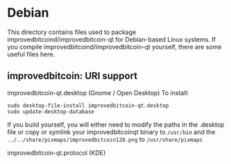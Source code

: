
Debian
====================
This directory contains files used to package improvedbitcoind/improvedbitcoin-qt
for Debian-based Linux systems. If you compile improvedbitcoind/improvedbitcoin-qt yourself, there are some useful files here.

## improvedbitcoin: URI support ##


improvedbitcoin-qt.desktop  (Gnome / Open Desktop)
To install:

	sudo desktop-file-install improvedbitcoin-qt.desktop
	sudo update-desktop-database

If you build yourself, you will either need to modify the paths in
the .desktop file or copy or symlink your improvedbitcoinqt binary to `/usr/bin`
and the `../../share/pixmaps/improvedbitcoin128.png` to `/usr/share/pixmaps`

improvedbitcoin-qt.protocol (KDE)

